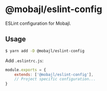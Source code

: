 # @mobajl/eslint-config

ESLint configuration for Mobajl.

## Usage

```sh
$ yarn add -D @mobajl/eslint-config
```

Add `.eslintrc.js`:

```js
module.exports = {
	extends: ['@mobajl/eslint-config'],
	// Project specific configuration...
}
```
